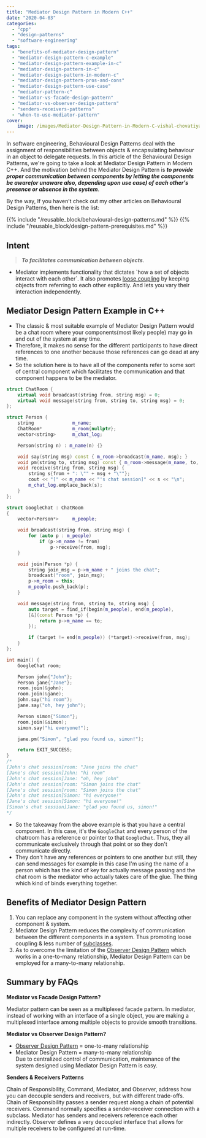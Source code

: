 ```yaml
---
title: "Mediator Design Pattern in Modern C++"
date: "2020-04-03"
categories: 
  - "cpp"
  - "design-patterns"
  - "software-engineering"
tags: 
  - "benefits-of-mediator-design-pattern"
  - "mediator-design-pattern-c-example"
  - "mediator-design-pattern-example-in-c"
  - "mediator-design-pattern-in-c"
  - "mediator-design-pattern-in-modern-c"
  - "mediator-design-pattern-pros-and-cons"
  - "mediator-design-pattern-use-case"
  - "mediator-pattern-c"
  - "mediator-vs-facade-design-pattern"
  - "mediator-vs-observer-design-pattern"
  - "senders-receivers-patterns"
  - "when-to-use-mediator-pattern"
cover:
    image: /images/Mediator-Design-Pattern-in-Modern-C-vishal-chovatiya.png
---
```


In software engineering, Behavioural Design Patterns deal with the assignment of responsibilities between objects & encapsulating behaviour in an object to delegate requests. In this article of the Behavioural Design Patterns, we're going to take a look at Mediator Design Pattern in Modern C++. And the motivation behind the Mediator Design Pattern is **_to provide proper communication between components by letting the components be aware(or unaware also, depending upon use case) of each other's presence or absence in the system_**.

By the way, If you haven’t check out my other articles on Behavioural Design Patterns, then here is the list:

{{% include "/reusable_block/behavioural-design-patterns.md" %}}
{{% include "/reusable_block/design-pattern-prerequisites.md" %}}

## Intent

> **_To facilitates communication between objects_**.

- Mediator implements functionality that dictates \`how a set of objects interact with each other\`. It also promotes [loose coupling](https://en.wikipedia.org/wiki/Loose_coupling) by keeping objects from referring to each other explicitly. And lets you vary their interaction independently.

## Mediator Design Pattern Example in C++

- The classic & most suitable example of Mediator Design Pattern would be a chat room where your components(most likely people) may go in and out of the system at any time.
- Therefore, it makes no sense for the different participants to have direct references to one another because those references can go dead at any time.
- So the solution here is to have all of the components refer to some sort of central component which facilitates the communication and that component happens to be the mediator.

```cpp
struct ChatRoom {
    virtual void broadcast(string from, string msg) = 0;
    virtual void message(string from, string to, string msg) = 0;
};

struct Person {
    string              m_name;
    ChatRoom*           m_room{nullptr};
    vector<string>      m_chat_log;

    Person(string n) : m_name(n) {}

    void say(string msg) const { m_room->broadcast(m_name, msg); }
    void pm(string to, string msg) const { m_room->message(m_name, to, msg); }
    void receive(string from, string msg) {
        string s{from + ": \"" + msg + "\""};
        cout << "[" << m_name << "'s chat session]" << s << "\n";
        m_chat_log.emplace_back(s);
    }
};

struct GoogleChat : ChatRoom
{
    vector<Person*>     m_people;

    void broadcast(string from, string msg) {
        for (auto p : m_people)
            if (p->m_name != from)
                p->receive(from, msg);
    }

    void join(Person *p) {
        string join_msg = p->m_name + " joins the chat";
        broadcast("room", join_msg);
        p->m_room = this;
        m_people.push_back(p);
    }

    void message(string from, string to, string msg) {
        auto target = find_if(begin(m_people), end(m_people),
        [&](const Person *p) {
            return p->m_name == to;
        });

        if (target != end(m_people)) (*target)->receive(from, msg);
    }
};

int main() {
    GoogleChat room;

    Person john{"John"};
    Person jane{"Jane"};
    room.join(&john);
    room.join(&jane);
    john.say("hi room");
    jane.say("oh, hey john");

    Person simon{"Simon"};
    room.join(&simon);
    simon.say("hi everyone!");

    jane.pm("Simon", "glad you found us, simon!");

    return EXIT_SUCCESS;
}
/*  
[John's chat session]room: "Jane joins the chat"
[Jane's chat session]John: "hi room"
[John's chat session]Jane: "oh, hey john"
[John's chat session]room: "Simon joins the chat"
[Jane's chat session]room: "Simon joins the chat"
[John's chat session]Simon: "hi everyone!"
[Jane's chat session]Simon: "hi everyone!"
[Simon's chat session]Jane: "glad you found us, simon!"
*/
```

- So the takeaway from the above example is that you have a central component. In this case, it's the `GoogleChat` and every person of the chatroom has a reference or pointer to that `GoogleChat`. Thus, they all communicate exclusively through that point or so they don't communicate directly.
- They don't have any references or pointers to one another but still, they can send messages for example in this case I'm using the name of a person which has the kind of key for actually message passing and the chat room is the mediator who actually takes care of the glue. The thing which kind of binds everything together.

## Benefits of Mediator Design Pattern

1. You can replace any component in the system without affecting other component & system.
2. Mediator Design Pattern reduces the complexity of communication between the different components in a system. Thus promoting loose coupling & less number of [subclasses](/posts/memory-layout-of-cpp-object/).
3. As to overcome the limitation of the [Observer Design Pattern](/posts/observer-design-pattern-in-modern-cpp/) which works in a one-to-many relationship, Mediator Design Pattern can be employed for a many-to-many relationship.

## Summary by FAQs

**Mediator vs Facade Design Pattern?**

Mediator pattern can be seen as a multiplexed facade pattern. In mediator, instead of working with an interface of a single object, you are making a multiplexed interface among multiple objects to provide smooth transitions.

**Mediator vs Observer Design Pattern?**

- [Observer Design Pattern](/posts/observer-design-pattern-in-modern-cpp/) = one-to-many relationship  
- Mediator Design Pattern = many-to-many relationship  
Due to centralized control of communication, maintenance of the system designed using Mediator Design Pattern is easy.

**Senders & Receivers Patterns**

Chain of Responsibility, Command, Mediator, and Observer, address how you can decouple senders and receivers, but with different trade-offs. Chain of Responsibility passes a sender request along a chain of potential receivers. Command normally specifies a sender-receiver connection with a subclass. Mediator has senders and receivers reference each other indirectly. Observer defines a very decoupled interface that allows for multiple receivers to be configured at run-time.

